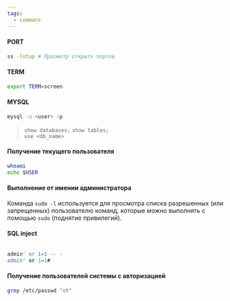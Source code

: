 ```yaml
---
tags:
  - commans
---
```

#### PORT
```bash
ss -lntup # Просмотр открытх портов
```

#### TERM
```bash
export TERM=screen
```

#### MYSQL
```bash
mysql -u <user> -p
```

> `show databases;`
> `show tables;`\
> `use <db_name>`
> 

#### Получение текущего пользователя
```bash
whoami
echo $USER
```

#### Выполнение от имении администратора
Команда `sudo -l` используется для просмотра списка разрешенных (или запрещенных) пользователю команд, которые можно выполнять с помощью `sudo` (поднятие привилегий).

#### SQL inject

```sql

admin' or 1=1 -- -
admin' or 1=1#

```

#### Получение пользователей системы с авторизацией
```bash
grep /etc/passwd "sh" 
```

